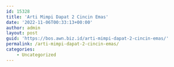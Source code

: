 ```yaml
---
id: 15328
title: 'Arti Mimpi Dapat 2 Cincin Emas'
date: '2022-11-06T00:33:13+00:00'
author: admin
layout: post
guid: 'https://bos.awn.biz.id/arti-mimpi-dapat-2-cincin-emas/'
permalink: /arti-mimpi-dapat-2-cincin-emas/
categories:
    - Uncategorized
---
```



